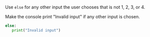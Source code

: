 <!--title={Invalid Input}-->

<!--badges={Python:16, Software Engineering:4}-->

<!--concepts={Functions.mdx, PrintStatements.mdx, Variables.mdx, IfStatements.mdx}-->

Use `else` for any other input the user chooses that is not 1, 2, 3, or 4.

Make the console print "Invalid input" if any other input is chosen.

```python
else:
   print("Invalid input")
```

